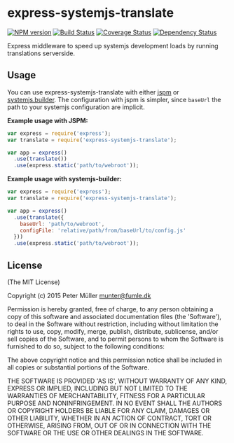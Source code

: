 express-systemjs-translate
==========================

[![NPM version](https://badge.fury.io/js/express-systemjs-translate.svg)](http://badge.fury.io/js/express-systemjs-translate)
[![Build Status](https://travis-ci.org/Munter/express-systemjs-translate.svg?branch=master)](https://travis-ci.org/Munter/express-systemjs-translate)
[![Coverage Status](https://img.shields.io/coveralls/Munter/express-systemjs-translate.svg)](https://coveralls.io/r/Munter/express-systemjs-translate?branch=master)
[![Dependency Status](https://david-dm.org/Munter/express-systemjs-translate.svg)](https://david-dm.org/Munter/express-systemjs-translate)

Express middleware to speed up systemjs development loads by running translations serverside.

Usage
-----

You can use express-systemjs-translate with either [jspm]() or [systemjs.builder](). The configuration with jspm is simpler, since `baseUrl` the path to your systemjs configuration are implicit.

**Example usage with JSPM:**

```javascript
var express = require('express');
var translate = require('express-systemjs-translate');

var app = express()
  .use(translate())
  .use(express.static('path/to/webroot'));
```

**Example usage with systemjs-builder:**

```javascript
var express = require('express');
var translate = require('express-systemjs-translate');

var app = express()
  .use(translate({
    baseUrl: 'path/to/webroot',
    configFile: 'relative/path/from/baseUrl/to/config.js'
  }))
  .use(express.static('path/to/webroot'));
```


License
-------
(The MIT License)

Copyright (c) 2015 Peter Müller <munter@fumle.dk>

Permission is hereby granted, free of charge, to any person obtaining a copy of this software and associated documentation files (the 'Software'), to deal in the Software without restriction, including without limitation the rights to use, copy, modify, merge, publish, distribute, sublicense, and/or sell copies of the Software, and to permit persons to whom the Software is furnished to do so, subject to the following conditions:

The above copyright notice and this permission notice shall be included in all copies or substantial portions of the Software.

THE SOFTWARE IS PROVIDED 'AS IS', WITHOUT WARRANTY OF ANY KIND, EXPRESS OR IMPLIED, INCLUDING BUT NOT LIMITED TO THE WARRANTIES OF MERCHANTABILITY, FITNESS FOR A PARTICULAR PURPOSE AND NONINFRINGEMENT. IN NO EVENT SHALL THE AUTHORS OR COPYRIGHT HOLDERS BE LIABLE FOR ANY CLAIM, DAMAGES OR OTHER LIABILITY, WHETHER IN AN ACTION OF CONTRACT, TORT OR OTHERWISE, ARISING FROM, OUT OF OR IN CONNECTION WITH THE SOFTWARE OR THE USE OR OTHER DEALINGS IN THE SOFTWARE.
